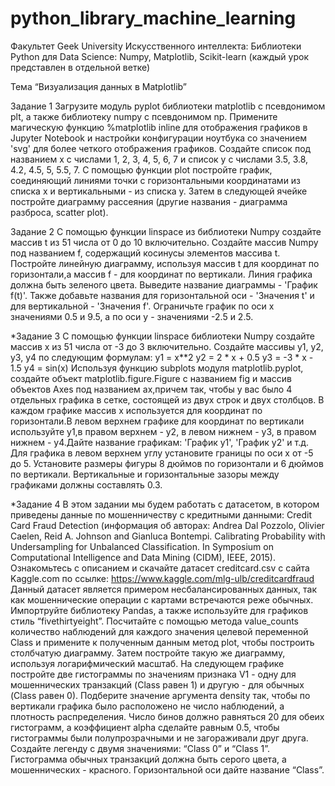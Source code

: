 # python_library_machine_learning
Факультет Geek University Искусственного интеллекта: Библиотеки Python для Data Science: Numpy, Matplotlib, Scikit-learn (каждый урок представлен в отдельной ветке)

Тема “Визуализация данных в Matplotlib”

Задание 1
Загрузите модуль pyplot библиотеки matplotlib с псевдонимом plt, а также библиотеку numpy с псевдонимом np.
Примените магическую функцию %matplotlib inline для отображения графиков в Jupyter Notebook и настройки конфигурации ноутбука со значением 'svg' для более четкого отображения графиков.
Создайте список под названием x с числами 1, 2, 3, 4, 5, 6, 7 и список y с числами 3.5, 3.8, 4.2, 4.5, 5, 5.5, 7.
С помощью функции plot постройте график, соединяющий линиями точки с горизонтальными координатами из списка x и вертикальными - из списка y.
Затем в следующей ячейке постройте диаграмму рассеяния (другие названия - диаграмма разброса, scatter plot).

Задание 2
С помощью функции linspace из библиотеки Numpy создайте массив t из 51 числа от 0 до 10 включительно.
Создайте массив Numpy под названием f, содержащий косинусы элементов массива t.
Постройте линейную диаграмму, используя массив t для координат по горизонтали,а массив f - для координат по вертикали. Линия графика должна быть зеленого цвета.
Выведите название диаграммы - 'График f(t)'. Также добавьте названия для горизонтальной оси - 'Значения t' и для вертикальной - 'Значения f'.
Ограничьте график по оси x значениями 0.5 и 9.5, а по оси y - значениями -2.5 и 2.5.

*Задание 3
С помощью функции linspace библиотеки Numpy создайте массив x из 51 числа от -3 до 3 включительно.
Создайте массивы y1, y2, y3, y4 по следующим формулам:
y1 = x**2
y2 = 2 * x + 0.5
y3 = -3 * x - 1.5
y4 = sin(x)
Используя функцию subplots модуля matplotlib.pyplot, создайте объект matplotlib.figure.Figure с названием fig и массив объектов Axes под названием ax,причем так, чтобы у вас было 4 отдельных графика в сетке, состоящей из двух строк и двух столбцов. В каждом графике массив x используется для координат по горизонтали.В левом верхнем графике для координат по вертикали используйте y1,в правом верхнем - y2, в левом нижнем - y3, в правом нижнем - y4.Дайте название графикам: 'График y1', 'График y2' и т.д.
Для графика в левом верхнем углу установите границы по оси x от -5 до 5.
Установите размеры фигуры 8 дюймов по горизонтали и 6 дюймов по вертикали.
Вертикальные и горизонтальные зазоры между графиками должны составлять 0.3.

*Задание 4
В этом задании мы будем работать с датасетом, в котором приведены данные по мошенничеству с кредитными данными: Credit Card Fraud Detection (информация об авторах: Andrea Dal Pozzolo, Olivier Caelen, Reid A. Johnson and Gianluca Bontempi. Calibrating Probability with Undersampling for Unbalanced Classification. In Symposium on Computational Intelligence and Data Mining (CIDM), IEEE, 2015).
Ознакомьтесь с описанием и скачайте датасет creditcard.csv с сайта Kaggle.com по ссылке:
https://www.kaggle.com/mlg-ulb/creditcardfraud
Данный датасет является примером несбалансированных данных, так как мошеннические операции с картами встречаются реже обычных.
Импортруйте библиотеку Pandas, а также используйте для графиков стиль “fivethirtyeight”.
Посчитайте с помощью метода value_counts количество наблюдений для каждого значения целевой переменной Class и примените к полученным данным метод plot, чтобы построить столбчатую диаграмму. Затем постройте такую же диаграмму, используя логарифмический масштаб.
На следующем графике постройте две гистограммы по значениям признака V1 - одну для мошеннических транзакций (Class равен 1) и другую - для обычных (Class равен 0). Подберите значение аргумента density так, чтобы по вертикали графика было расположено не число наблюдений, а плотность распределения. Число бинов должно равняться 20 для обеих гистограмм, а коэффициент alpha сделайте равным 0.5, чтобы гистограммы были полупрозрачными и не загораживали друг друга. Создайте легенду с двумя значениями: “Class 0” и “Class 1”. Гистограмма обычных транзакций должна быть серого цвета, а мошеннических - красного. Горизонтальной оси дайте название “Class”.
